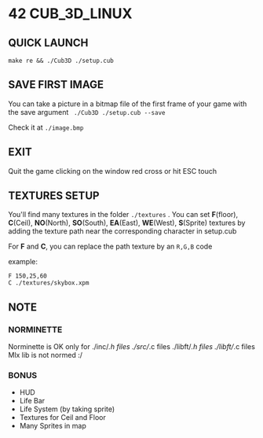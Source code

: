 # 42 CUB_3D_LINUX

## QUICK LAUNCH

`` make re && ./Cub3D ./setup.cub ``

## SAVE FIRST IMAGE

You can take a picture in a bitmap file of the first frame of your game with the save argument
`` ./Cub3D ./setup.cub --save``

Check it at ``./image.bmp``

## EXIT
Quit the game clicking on the window red cross or hit ESC touch

## TEXTURES SETUP
You'll find many textures in the folder `./textures` .
You can set **F**(floor), **C**(Ceil), **NO**(North), **SO**(South), **EA**(East), **WE**(West), **S**(Sprite) textures
by adding the texture path near the corresponding character in setup.cub 

For **F** and **C**, you can replace the path texture by an `R,G,B` code

example:

```
F 150,25,60
C ./textures/skybox.xpm
```
## NOTE

### NORMINETTE

Norminette is OK only for
./inc/*.h files
./src/*.c files
./libft/*.h files
./libft/*.c files
Mlx lib is not normed :/

### BONUS

- HUD
- Life Bar
- Life System (by taking sprite)
- Textures for Ceil and Floor
- Many Sprites in map
